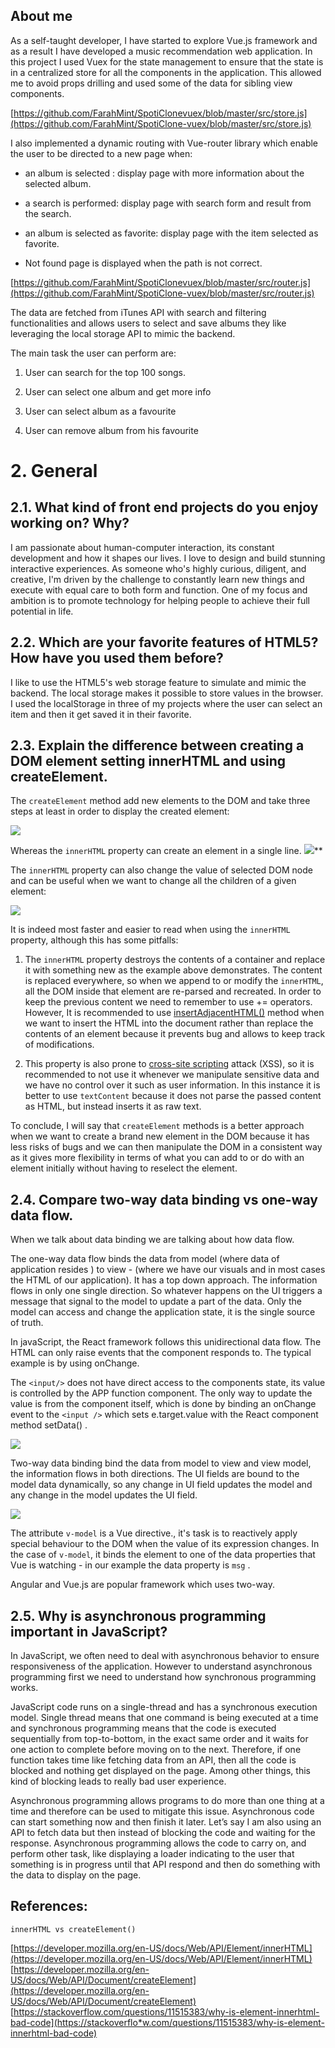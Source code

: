 
## About me

As a self-taught developer, I have started to explore Vue.js framework and as a result I have developed a music recommendation web application. In this project I used Vuex for the state management to ensure that the state is in a centralized store for all the components in the application. This allowed me to avoid props drilling and used some of the data for sibling view components.

[https://github.com/FarahMint/SpotiClonevuex/blob/master/src/store.js](https://github.com/FarahMint/SpotiClone-vuex/blob/master/src/store.js)

I also implemented a dynamic routing with Vue-router library which enable the user to be directed to a new page when:

-  an album is selected : display page with more information about the selected album.
    
-  a search is performed: display page with search form and result from the search.
    
-  an album is selected as favorite: display page with the item selected as favorite.
    
-  Not found page is displayed when the path is not correct.
    

[https://github.com/FarahMint/SpotiClonevuex/blob/master/src/router.js](https://github.com/FarahMint/SpotiClone-vuex/blob/master/src/router.js)

The data are fetched from iTunes API with search and filtering functionalities and allows users to select and save albums they like leveraging the local storage API to mimic the backend.

The main task the user can perform are:

1. User can search for the top 100 songs.

2. User can select one album and get more info

3. User can select album as a favourite

4. User can remove album from his favourite

  

# 2. General

## 2.1. What kind of front end projects do you enjoy working on? Why?

I am passionate about human-computer interaction, its constant development and how it shapes our lives. I love to design and build stunning interactive experiences. As someone who's highly curious, diligent, and creative, I'm driven by the challenge to constantly learn new things and execute with equal care to both form and function. One of my focus and ambition is to promote technology for helping people to achieve their full potential in life.

  

## 2.2. Which are your favorite features of HTML5? How have you used them before? 

I like to use the HTML5's web storage feature to simulate and mimic the backend. The local storage makes it possible to store values in the browser. I used the localStorage in three of my projects where the user can select an item and then it get saved it in their favorite.

  

## 2.3. Explain the difference between creating a DOM element setting innerHTML and using createElement.

The `createElement` method add new elements to the DOM and take three steps at least in order to display the created element:

**![](https://lh5.googleusercontent.com/FnWTszCtfMrqTxYsgLKYS3et2ypl6yD_2YlGwqNuD8KUfokxrT8_lCpxwNtiOu27JgFNoLB2gdzVEREg_rw6zA6HmxAWScYS718E9CcFNA27rPctuwOOphEI6iAkuJjuPGfkdOUA)**
  

Whereas  the `innerHTML` property can create an element in a single line.
 ![](https://lh5.googleusercontent.com/UhObM7qnFqKjB450YSS5ZR-cZiFfJl1BTQAYnJzug6N5v84AMT5YdICTobJ7cKlwVn9lkDqFKIcd2Dhc4B8N_x22JefH8P1TVCLPYc7Zh6q99vFf_k0VgCmofqRf5QCqWeNAlWjI)**
  

The `innerHTML` property can also change the value of selected DOM node  and can be useful when we want to change all the children of a given element:

**![](https://lh4.googleusercontent.com/y55tA-B-4iyO7uk-jkPVHA4SHCkY5xm4Q_sMk-f045hJwMwjgT3ZXNnPcPXkDqhX5wQWvJ4tnkvRBl7ICLhHDt24fgE4TI9dx1xr9MQcbHYORr5oYHM6hS_6_k-6vod4imsEfJ3G)**
  
  

It is indeed most faster and easier to read when using the `innerHTML` property, although this has some pitfalls:

1) The `innerHTML` property destroys the contents of a container and replace it with something new as the example above demonstrates. The content is replaced everywhere, so when we append to or modify the `innerHTML`, all the DOM inside that element are re-parsed and recreated. In order to keep the previous content we need to remember to use += operators.
 However, It is recommended to use [insertAdjacentHTML()](https://developer.mozilla.org/en-US/docs/Web/API/Element/insertAdjacentHTML) method when we want to insert the HTML into the document rather than replace the contents of an element because it prevents bug and allows to keep track of modifications.

  

2) This property is also prone to [cross-site scripting](https://en.wikipedia.org/wiki/cross-site%20scripting) attack (XSS), so it is recommended to not use it whenever we manipulate sensitive data and we have no control over it such as user information. In this instance it is better to use `textContent` because it does not parse the passed content as HTML, but instead inserts it as raw text.

To conclude, I will say that `createElement` methods  is a better approach when we want to create a brand new element in the DOM because it has less risks of bugs and we can then manipulate the DOM in a consistent way as it gives more flexibility in terms of what you can add to or do with an element initially without having to reselect the element.



  

## 2.4. Compare two-way data binding vs one-way data flow.

When we talk about data binding we are talking about  how data flow.

The one-way data flow binds the data from model (where data of application resides ) to view - (where we have our visuals and in most cases the HTML of our application). It has a top down approach. The information flows in only one single direction. So whatever happens on the UI triggers a message that signal to the model to update a part of the data. Only the model can access and change the application state, it is the single source of truth.

In javaScript, the React framework follows this unidirectional data flow. The HTML can only raise events that the component responds to. The typical example is by using onChange.

The `<input/>`  does not have direct access to the components state, its value is controlled by the APP function component. The only way to update the value is from the component itself, which is done by binding an onChange event to the `<input />` which sets e.target.value with the React component method setData()  .


![](https://lh6.googleusercontent.com/071nKaQxezSUDHGbLQwsbByJXaja-_tnBRBM0zsrpPqmBc4y53XBbEoV5PODpBzYKWfLAH2ylcdoOcZSMYCD9_InL30cQ7wopXOFBG6R-j5fot__noCxkVmwM7M8j8gRJfYx_QUU)

  
  
  
  

Two-way data binding bind the data from model to view and view model, the information flows in both directions. The UI fields are bound to the model data dynamically, so any change in UI field updates the model and any change in the model updates the UI field.

![](https://lh3.googleusercontent.com/7AKWonWlpvjBdQCMHfL56oSUMKOtVCLWLW_teAnGthUf-fpk-pYr0bfA2eT_EqeCB5Z-2fQ4LwGzU1r5XfyQV1T1cSViKbDBVI-7uAqnYpO8ZtK7RD2QbkmXr099HiirDNUmY-wf)

  
The attribute `v-model`  is a Vue directive., it's task is to reactively apply special behaviour to the DOM when the value of its expression changes. In the case of `v-model`, it binds the element to one of the data properties that Vue is watching - in our example the data property is `msg` .

Angular and Vue.js are popular framework which uses two-way.

## 2.5. Why is asynchronous programming important in JavaScript?
 
 In JavaScript, we often need to deal with asynchronous behavior to ensure responsiveness of the application. However to understand asynchronous programming first we need to understand how synchronous programming works.

JavaScript code runs on a single-thread and has a synchronous execution model. Single thread means that one command is being executed at a time and synchronous programming means that the code is executed sequentially from top-to-bottom, in the exact same order and it waits for one action to complete before moving on to the next. Therefore, if one function takes time like fetching data from an API, then all the code is blocked and nothing get displayed on the page. Among other things, this kind of blocking leads to really bad user experience.

  
Asynchronous programming allows programs to do more than one thing at a time and therefore can be used to mitigate this issue. Asynchronous code can start something now and then finish it later. Let’s say I am also using an API to fetch data but then instead of blocking the code and waiting for the response. Asynchronous programming allows the code to carry on, and perform other task, like displaying a loader indicating to the user that something is in progress until that API respond and then do something with the data to display on the page.

   ## References:
    innerHTML vs createElement()
   [https://developer.mozilla.org/en-US/docs/Web/API/Element/innerHTML](https://developer.mozilla.org/en-US/docs/Web/API/Element/innerHTML)
    [https://developer.mozilla.org/en-US/docs/Web/API/Document/createElement](https://developer.mozilla.org/en-US/docs/Web/API/Document/createElement)
    [https://stackoverflow.com/questions/11515383/why-is-element-innerhtml-bad-code](https://stackoverflo*w.com/questions/11515383/why-is-element-innerhtml-bad-code)
